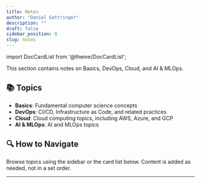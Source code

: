 ```yaml
---
title: Notes
author: "Daniel Gattringer"
description: ""
draft: false
sidebar_position: 0
slug: notes
---
```


import DocCardList from '@theme/DocCardList';

This section contains notes on Basics, DevOps, Cloud, and AI & MLOps.

## 📚 Topics

* **Basics**: Fundamental computer science concepts
* **DevOps**: CI/CD, Infrastructure as Code, and related practices  
* **Cloud**: Cloud computing topics, including AWS, Azure, and GCP
* **AI & MLOps**: AI and MLOps topics

## 🔍 How to Navigate

Browse topics using the sidebar or the card list below. Content is added as needed, not in a set order.

---

<DocCardList />
